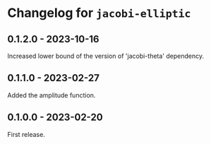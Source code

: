 # Changelog for `jacobi-elliptic`

## 0.1.2.0 - 2023-10-16

Increased lower bound of the version of 'jacobi-theta' dependency.


## 0.1.1.0 - 2023-02-27

Added the amplitude function.


## 0.1.0.0 - 2023-02-20

First release.
